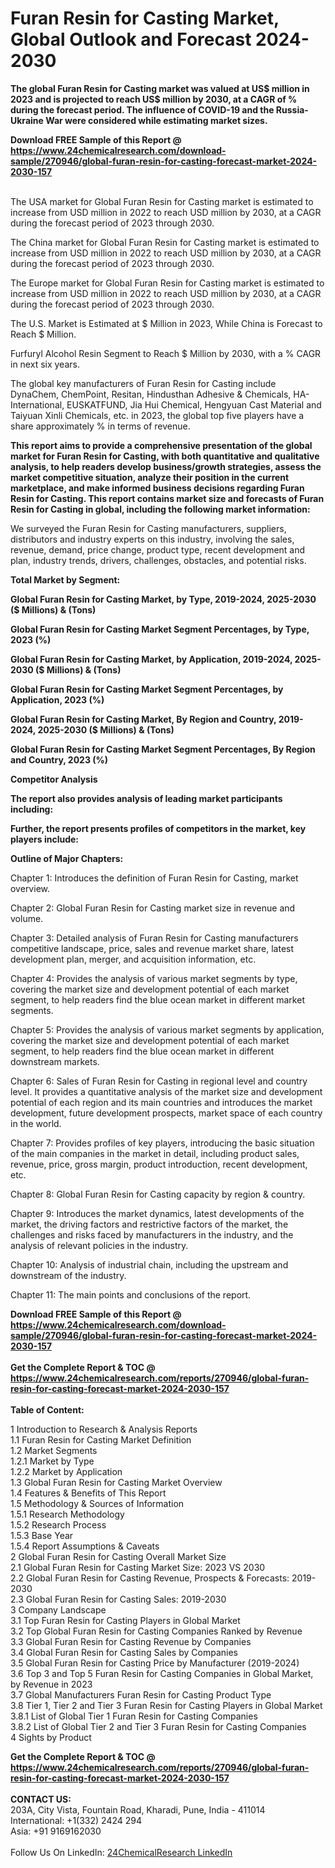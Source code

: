 <h1>Furan Resin for Casting Market, Global Outlook and Forecast 2024-2030</h1><p><strong>The global Furan Resin for Casting market was valued at US$ million in 2023 and is projected to reach US$ million by 2030, at a CAGR of % during the forecast period. The influence of COVID-19 and the Russia-Ukraine War were considered while estimating market sizes.</strong></p><p>
</p><p></p><div><b>Download FREE Sample of this Report @ 
            <a href="https://www.24chemicalresearch.com/download-sample/270946/global-furan-resin-for-casting-forecast-market-2024-2030-157">
            https://www.24chemicalresearch.com/download-sample/270946/global-furan-resin-for-casting-forecast-market-2024-2030-157</a></b></div><br><p>
</p><p>The USA market for Global Furan Resin for Casting market is estimated to increase from USD million in 2022 to reach USD million by 2030, at a CAGR during the forecast period of 2023 through 2030.</p><p>
</p><p>The China market for Global Furan Resin for Casting market is estimated to increase from USD million in 2022 to reach USD million by 2030, at a CAGR during the forecast period of 2023 through 2030.</p><p>
</p><p>The Europe market for Global Furan Resin for Casting market is estimated to increase from USD million in 2022 to reach USD million by 2030, at a CAGR during the forecast period of 2023 through 2030.</p><p>
</p><p>The U.S. Market is Estimated at $ Million in 2023, While China is Forecast to Reach $ Million.</p><p>
Furfuryl Alcohol Resin Segment to Reach $ Million by 2030, with a % CAGR in next six years.</p><p>
The global key manufacturers of Furan Resin for Casting include DynaChem, ChemPoint, Resitan, Hindusthan Adhesive &amp; Chemicals, HA-International, EUSKATFUND, Jia Hui Chemical, Hengyuan Cast Material and Taiyuan Xinli Chemicals, etc. in 2023, the global top five players have a share approximately % in terms of revenue.</p><p>
<strong>This report aims to provide a comprehensive presentation of the global market for Furan Resin for Casting, with both quantitative and qualitative analysis, to help readers develop business/growth strategies, assess the market competitive situation, analyze their position in the current marketplace, and make informed business decisions regarding Furan Resin for Casting. This report contains market size and forecasts of Furan Resin for Casting in global, including the following market information:</strong></p><p>
</p><p>
</p><p>We surveyed the Furan Resin for Casting manufacturers, suppliers, distributors and industry experts on this industry, involving the sales, revenue, demand, price change, product type, recent development and plan, industry trends, drivers, challenges, obstacles, and potential risks.</p><p>
<strong>Total Market by Segment:</strong></p><p>
<strong>Global Furan Resin for Casting Market, by Type, 2019-2024, 2025-2030 ($ Millions) &amp; (Tons)</strong></p><p>
<strong>Global Furan Resin for Casting Market Segment Percentages, by Type, 2023 (%)</strong></p><p>
</p><p>
<strong>Global Furan Resin for Casting Market, by Application, 2019-2024, 2025-2030 ($ Millions) &amp; (Tons)</strong></p><p>
<strong>Global Furan Resin for Casting Market Segment Percentages, by Application, 2023 (%)</strong></p><p>
</p><p>
<strong>Global Furan Resin for Casting Market, By Region and Country, 2019-2024, 2025-2030 ($ Millions) &amp; (Tons)</strong></p><p>
<strong>Global Furan Resin for Casting Market Segment Percentages, By Region and Country, 2023 (%)</strong></p><p>
</p><p>
<strong>Competitor Analysis</strong></p><p>
<strong>The report also provides analysis of leading market participants including:</strong></p><p>
</p><p>
<strong>Further, the report presents profiles of competitors in the market, key players include:</strong></p><p>
</p><p>
<strong>Outline of Major Chapters:</strong></p><p>
</p><p>Chapter 1: Introduces the definition of Furan Resin for Casting, market overview.</p><p>
Chapter 2: Global Furan Resin for Casting market size in revenue and volume.</p><p>
Chapter 3: Detailed analysis of Furan Resin for Casting manufacturers competitive landscape, price, sales and revenue market share, latest development plan, merger, and acquisition information, etc.</p><p>
Chapter 4: Provides the analysis of various market segments by type, covering the market size and development potential of each market segment, to help readers find the blue ocean market in different market segments.</p><p>
Chapter 5: Provides the analysis of various market segments by application, covering the market size and development potential of each market segment, to help readers find the blue ocean market in different downstream markets.</p><p>
Chapter 6: Sales of Furan Resin for Casting in regional level and country level. It provides a quantitative analysis of the market size and development potential of each region and its main countries and introduces the market development, future development prospects, market space of each country in the world.</p><p>
Chapter 7: Provides profiles of key players, introducing the basic situation of the main companies in the market in detail, including product sales, revenue, price, gross margin, product introduction, recent development, etc.</p><p>
Chapter 8: Global Furan Resin for Casting capacity by region &amp; country.</p><p>
Chapter 9: Introduces the market dynamics, latest developments of the market, the driving factors and restrictive factors of the market, the challenges and risks faced by manufacturers in the industry, and the analysis of relevant policies in the industry.</p><p>
Chapter 10: Analysis of industrial chain, including the upstream and downstream of the industry.</p><p>
Chapter 11: The main points and conclusions of the report.</p><div><b>Download FREE Sample of this Report @ 
            <a href="https://www.24chemicalresearch.com/download-sample/270946/global-furan-resin-for-casting-forecast-market-2024-2030-157">
            https://www.24chemicalresearch.com/download-sample/270946/global-furan-resin-for-casting-forecast-market-2024-2030-157</a></b></div><br><div><b>Get the Complete Report & TOC @ 
            <a href="https://www.24chemicalresearch.com/reports/270946/global-furan-resin-for-casting-forecast-market-2024-2030-157">
            https://www.24chemicalresearch.com/reports/270946/global-furan-resin-for-casting-forecast-market-2024-2030-157</a></b></div><br>
            <b>Table of Content:</b><p>1 Introduction to Research & Analysis Reports<br />
    1.1 Furan Resin for Casting Market Definition<br />
    1.2 Market Segments<br />
        1.2.1 Market by Type<br />
        1.2.2 Market by Application<br />
    1.3 Global Furan Resin for Casting Market Overview<br />
    1.4 Features & Benefits of This Report<br />
    1.5 Methodology & Sources of Information<br />
        1.5.1 Research Methodology<br />
        1.5.2 Research Process<br />
        1.5.3 Base Year<br />
        1.5.4 Report Assumptions & Caveats<br />
2 Global Furan Resin for Casting Overall Market Size<br />
    2.1 Global Furan Resin for Casting Market Size: 2023 VS 2030<br />
    2.2 Global Furan Resin for Casting Revenue, Prospects & Forecasts: 2019-2030<br />
    2.3 Global Furan Resin for Casting Sales: 2019-2030<br />
3 Company Landscape<br />
    3.1 Top Furan Resin for Casting Players in Global Market<br />
    3.2 Top Global Furan Resin for Casting Companies Ranked by Revenue<br />
    3.3 Global Furan Resin for Casting Revenue by Companies<br />
    3.4 Global Furan Resin for Casting Sales by Companies<br />
    3.5 Global Furan Resin for Casting Price by Manufacturer (2019-2024)<br />
    3.6 Top 3 and Top 5 Furan Resin for Casting Companies in Global Market, by Revenue in 2023<br />
    3.7 Global Manufacturers Furan Resin for Casting Product Type<br />
    3.8 Tier 1, Tier 2 and Tier 3 Furan Resin for Casting Players in Global Market<br />
        3.8.1 List of Global Tier 1 Furan Resin for Casting Companies<br />
        3.8.2 List of Global Tier 2 and Tier 3 Furan Resin for Casting Companies<br />
4 Sights by Product</p><div><b>Get the Complete Report & TOC @ 
            <a href="https://www.24chemicalresearch.com/reports/270946/global-furan-resin-for-casting-forecast-market-2024-2030-157">
            https://www.24chemicalresearch.com/reports/270946/global-furan-resin-for-casting-forecast-market-2024-2030-157</a></b></div><br><b>CONTACT US:</b><br>
            203A, City Vista, Fountain Road, Kharadi, Pune, India - 411014<br>
            International: +1(332) 2424 294<br>
            Asia: +91 9169162030 <br><br>
            Follow Us On LinkedIn: <a href="https://www.linkedin.com/company/24chemicalresearch/">24ChemicalResearch LinkedIn</a>
